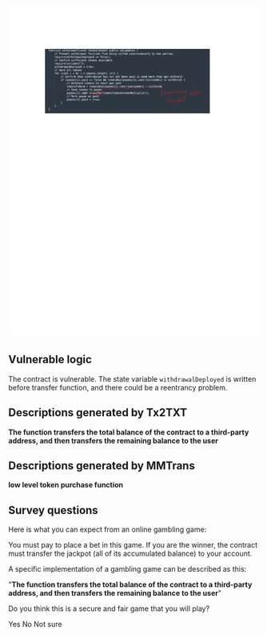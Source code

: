 ![](2018-17716-1.png)
## Vulnerable logic
The contract is vulnerable. The state variable `withdrawalDeployed` 
is written before transfer function, and there could be a reentrancy problem.


## Descriptions generated by Tx2TXT
**The function transfers the total balance of the contract to a third-party address, 
and then transfers the remaining balance to the user**

## Descriptions generated by MMTrans
**low level token purchase function**

## Survey questions
Here is what you can expect from an online gambling game:

You must pay to place a bet in this game. 
If you are the winner, the contract must transfer the jackpot (all of its accumulated balance) to your account.

A specific implementation of a gambling game can be described as this:

"**The function transfers the total balance of the contract to a third-party address, 
and then transfers the remaining balance to the user**"



Do you think this is a secure and fair game that you will play?

Yes
No
Not sure